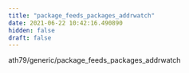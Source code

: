 ```yaml
---
title: "package_feeds_packages_addrwatch"
date: 2021-06-22 10:42:16.490890
hidden: false
draft: false
---
```


ath79/generic/package_feeds_packages_addrwatch

